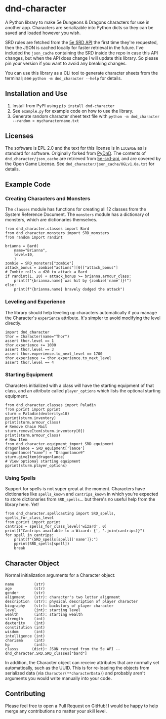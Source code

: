 # dnd-character
A Python library to make 5e Dungeons & Dragons characters for use in another app. Characters are serializable into Python dicts so they can be saved and loaded however you wish.

SRD rules are fetched from the [5e SRD API](https://github.com/5e-bits/5e-srd-api) the first time they're requested, then the JSON is cached locally for faster retrieval in the future. I've included the `json_cache` containing the SRD inside the repo in case this API changes, but when the API does change I will update this library. So please pin your version if you want to avoid any breaking changes.

You can use this library as a CLI tool to generate character sheets from the terminal; see `python -m dnd_character --help` for details.


## Installation and Use
1. Install from PyPI using `pip install dnd-character`
1. See `example.py` for example code on how to use the library.
1. Generate random character sheet text file with `python -m dnd_character --random > mycharactername.txt`


## Licenses
The software is EPL-2.0 and the text for this license is in `LICENSE` as is standard for software. Originally forked from [PyDnD](https://github.com/Coffee-fueled-deadlines/PyDnD). The contents of `dnd_character/json_cache` are retrieved from [5e-srd-api](https://github.com/5e-bits/5e-srd-api), and are covered by the Open Game License. See `dnd_character/json_cache/OGLv1.0a.txt` for details.


## Example Code

### Creating Characters and Monsters
The `classes` module has functions for creating all 12 classes from the System Reference Document. The `monsters` module has a dictionary of monsters, which are dictionaries themselves.
```
from dnd_character.classes import Bard
from dnd_character.monsters import SRD_monsters
from random import randint

brianna = Bard(
    name="Brianna",
    level=10,
    )
zombie = SRD_monsters["zombie"]
attack_bonus = zombie["actions"][0]["attack_bonus"]
# Zombie rolls a d20 to attack a Bard
if randint(1, 20) + attack_bonus >= brianna.armour_class:
    print(f"{brianna.name} was hit by {zombie['name']}!")
else:
    print(f"{brianna.name} bravely dodged the attack")
```

### Leveling and Experience
The library should help leveling up characters automatically if you manage the Character's `experience` attribute. It's simpler to avoid modifying the level directly.
```
import dnd_character
thor = Character(name="Thor")
assert thor.level == 1
thor.experience += 1000
assert thor.level == 3
assert thor.experience.to_next_level == 1700
thor.experience += thor.experience.to_next_level
assert thor.level == 4
```

### Starting Equipment
Characters initialized with a class will have the starting equipment of that class, and an attribute called `player_options` which lists the optional starting equipment.
```
from dnd_character.classes import Paladin
from pprint import pprint
sturm = Paladin(dexterity=10)
pprint(sturm.inventory)
print(sturm.armour_class)
# Remove Chain Mail
sturm.removeItem(sturm.inventory[0])
print(sturm.armour_class)
# New Item
from dnd_character.equipment import SRD_equipment
dragonlance = SRD_equipment['lance']
dragonlance["name"] = "Dragonlance®"
sturm.giveItem(dragonlance)
# View optional starting equipment
pprint(sturm.player_options)
```


### Using Spells
Support for spells is not super great at the moment. Characters have dictionaries like `spells_known` and `cantrips_known` in which you're expected to store dictionaries from `SRD_spells`... but there's no useful help from the library here. Yet!
```
from dnd_character.spellcasting import SRD_spells, spells_for_class_level
from pprint import pprint
cantrips = spells_for_class_level('wizard', 0)
print(f"Cantrips available to a Wizard: {', '.join(cantrips)}")
for spell in cantrips:
    print(f"{SRD_spells[spell]['name']}:")
    pprint(SRD_spells[spell])
    break
```


## Character Object
Normal initialization arguments for a Character object:
```
name         (str)
age          (str)
gender       (str)
alignment    (str): character's two letter alignment
description  (str): physical description of player character
biography    (str): backstory of player character	
level        (int): starting level
wealth       (int): starting wealth	
strength     (int)
dexterity    (int)
constitution (int)
wisdom       (int)
intelligence (int)
charisma     (int)
hp           (int):
classs      (dict): JSON returned from the 5e API -- dnd_character.SRD.SRD_classes["bard"]
```
In addition, the Character object can receive attributes that are normally set automatically, such as the UUID. This is for re-loading the objects from serialized data (via `Character(**characterData)`) and probably aren't arguments you would write manually into your code.


## Contributing
Please feel free to open a Pull Request on GitHub! I would be happy to help merge any contributions no matter your skill level.
